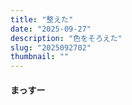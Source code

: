 ```yaml
---
title: "整えた"
date: "2025-09-27"
description: "色をそろえた"
slug: "2025092702"
thumbnail: ""
---
```


#### まっすー